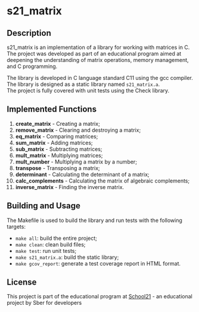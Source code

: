 # s21_matrix

## Description

s21_matrix is an implementation of a library for working with matrices in C. The project was developed as part of an educational program aimed at deepening the understanding of matrix operations, memory management, and C programming.

The library is developed in C language standard C11 using the gcc compiler.</br>
The library is designed as a static library named `s21_matrix.a`.</br>
The project is fully covered with unit tests using the Check library.

## Implemented Functions

1. **create_matrix** - Creating a matrix;
2. **remove_matrix** - Clearing and destroying a matrix;
3. **eq_matrix** - Comparing matrices;
4. **sum_matrix** - Adding matrices;
5. **sub_matrix** - Subtracting matrices;
6. **mult_matrix** - Multiplying matrices;
7. **mult_number** - Multiplying a matrix by a number;
8. **transpose** - Transposing a matrix;
9. **determinant** - Calculating the determinant of a matrix;
10. **calc_complements** - Calculating the matrix of algebraic complements;
11. **inverse_matrix** - Finding the inverse matrix.

## Building and Usage

The Makefile is used to build the library and run tests with the following targets:

- `make all`: build the entire project;
- `make clean`: clean build files;
- `make test`: run unit tests;
- `make s21_matrix.a`: build the static library;
- `make gcov_report`: generate a test coverage report in HTML format.

## License

This project is part of the educational program at [School21](https://21-school.ru/) - an educational project by Sber for developers